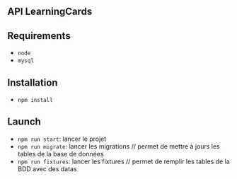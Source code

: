 ## API LearningCards

## Requirements
- `node`
- `mysql`

## Installation
- `npm install`

## Launch
- `npm run start`: lancer le projet 
- `npm run migrate`: lancer les migrations // permet de mettre à jours les tables de la base de données
- `npm run fixtures`: lancer les fixtures // permet de remplir les tables de la BDD avec des datas
